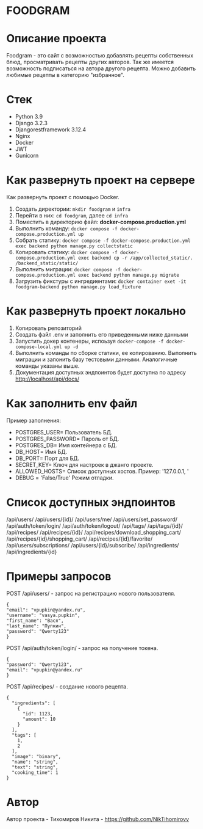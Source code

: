 # FOODGRAM

# Описание проекта
Foodgram - это сайт с возможностью добавлять рецепты собственных блюд, просматривать рецепты других авторов. Так же имеется возможность подписаться на автора другого рецепта. Можно добавить любимые рецепты в категорию "избранное".

# Стек
* Python 3.9
* Django 3.2.3
* Djangorestframework 3.12.4
* Nginx
* Docker
* JWT
* Gunicorn

# Как развернуть проект на сервере
Как развернуть проект с помощью Docker.
1. Создать директории: ```mkdir foodgram``` и ```infra```
2. Перейти в них: ```cd foodgram```, далее ```cd infra```
3. Поместить в директорию файл: **docker-compose.production.yml**
4. Выполнить команду: ```docker compose -f docker-compose.production.yml up```
5. Собрать статику: ```docker compose -f docker-compose.production.yml exec backend python manage.py collectstatic```
6. Копировать статику: ```docker compose -f docker-compose.production.yml exec backend cp -r /app/collected_static/. /backend_static/static/``` 
7. Выполнить миграции: ```docker compose -f docker-compose.production.yml exec backend python manage.py migrate```
8. Загрузить фикстуры с ингредиентами:  ```docker container exet -it foodgram-backend python manage.py load_fixture```

# Как развернуть проект локально
1. Копировать репозиторий
2. Создать файл .env и заполнить его приведенными ниже данными
3. Запустить докер контенеры, испоьзуя ```docker-compose -f docker-compose-local.yml up -d```
4. Выполнить команды по сборке статики, ее копированию. Выполнить миграции и запонить базу тестовыми данными. Аналогичные команды указаны выше.
5. Документация доступных эндпоинтов будет доступна по адресу  [http://localhost/api/docs/](http://localhost/api/docs/)

# Как заполнить env файл
Пример заполнения:
* POSTGRES_USER= Пользователь БД.
* POSTGRES_PASSWORD= Пароль от БД.
* POSTGRES_DB= Имя контейнера с БД.
* DB_HOST= Имя БД.
* DB_PORT= Порт для БД.
* SECRET_KEY= Ключ для настроек в джанго проекте.
* ALLOWED_HOSTS= Список доступных хостов. Пример: '127.0.0.1, ' 
* DEBUG = 'False/True' Режим отладки.

# Список доступных эндпоинтов
/api/users/
/api/users/{id}/
/api/users/me/
/api/users/set_password/
/api/auth/token/login/
/api/auth/token/logout/
/api/tags/
/api/tags/{id}/
/api/recipes/
/api/recipes/{id}/
/api/recipes/download_shopping_cart/
/api/recipes/{id}/shopping_cart/
/api/recipes/{id}/favorite/
/api/users/subscriptions/
/api/users/{id}/subscribe/
/api/ingredients/
/api/ingredients/{id}

# Примеры запросов 
POST /api/users/ - запрос на регистрацию нового пользователя.
```
{
"email": "vpupkin@yandex.ru",
"username": "vasya.pupkin",
"first_name": "Вася",
"last_name": "Пупкин",
"password": "Qwerty123"
}
```

POST /api/auth/token/login/ - запрос на получение токена.
```
{
"password": "Qwerty123",
"email": "vpupkin@yandex.ru"
}
```

POST /api/recipes/ - создание нового рецепта.
```
{
  "ingredients": [
    {
      "id": 1123,
      "amount": 10
    }
  ],
  "tags": [
    1,
    2
  ],
  "image": "binary",
  "name": "string",
  "text": "string",
  "cooking_time": 1
}
```


# Автор
Автор проекта - Тихомиров Никита - https://github.com/NikTihomirovv
